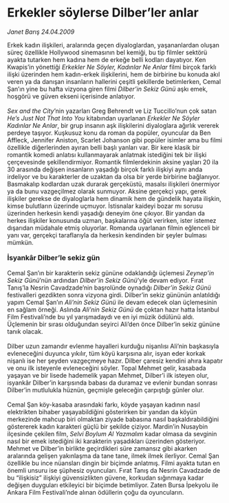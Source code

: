 # Erkekler söylerse Dilber’ler anlar

*Janet Barış 24.04.2009*

<div class="taraf_structure_2col_1zq">
<div class="margen_n">



 <p>Erkek kadın ilişkileri, aralarında geçen diyaloglardan, yaşananlardan oluşan süreç özellikle Hollywood sinemasının bel kemiği, bu tip filmler sektörü ayakta tutarken hem kadına hem de erkeğe belli kodları dayatıyor. Ken Kwapis’in yönettiği <i>Erkekler Ne Söyler, Kadınlar Ne Anlar</i> filmi birçok farklı ilişki üzerinden hem kadın-erkek ilişkilerini, hem de birbirine bu konuda akıl veren ya da danışan insanların hallerini çeşitli şekillerde betimlerken, Cemal Şan’ın yine bu hafta vizyona giren filmi <i>Dilber’in Sekiz Günü </i>aşkı emek, hoşgörü ve güven ekseni içerisinde anlatıyor.<i> <br/><br/>Sex and the City</i>’nin yazarları Greg Behrendt ve Liz Tuccillo’nun çok satan <i>He’s Just Not That Into You</i> kitabından uyarlanan <i>Erkekler Ne Söyler Kadınlar Ne Anlar</i>, bir grup insanın aşk ilişkilerini diyaloglara ağırlık vererek perdeye taşıyor. Kuşkusuz konu da roman da popüler, oyuncular da Ben Affleck, Jennifer Aniston, Scarlet Johanson gibi popüler isimler ama bu filmi özellikle diğerlerinden ayıran belli başlı yanları var. Bir kere klasik bir romantik komedi anlatısı kullanmayarak anlatmak istediğini tek bir ilişki çerçevesinde şekillendirmiyor. Romantik filmlerdekinin aksine yaşları 20 ila 30 arasında değişen insanların yaşadığı birçok farklı ilişkiyi aynı anda irdeliyor ve bu karakterler de uzaktan da olsa bir yerde birbirine bağlanıyor. Basmakalıp kodlardan uzak durarak gerçeküstü, masalsı ilişkileri önermiyor ya da bunu vazgeçilmez olarak sunmuyor. Aksine gerçekçi yapı, gerek ilişkiler gerekse de diyaloglarla hem dinamik hem de gündelik hayata ilişkin, kimse bulutların üzerinde uçmuyor. İstisnalar kaideyi bozar mı sorusu üzerinden herkesin kendi yaşadığı deneyim öne çıkıyor. Bir yandan da herkes ilişkiler konusunda uzman, başkalarına öğüt verirken, ister istemez dışarıdan müdahale etmiş oluyorlar. Romanda uyarlanan filmin eğlenceli bir yanı var, gerçekçi taraflarıyla da herkesin kendinden bir şeyler bulması mümkün. <b><br/><br/><font size="3">İsyankâr Dilber’le sekiz gün</font></b> <br/><br/>Cemal Şan’ın bir karakterin sekiz gününe odaklandığı üçlemesi <i>Zeynep’in Sekiz Günü</i>’nün ardından <i>Dilber’in Sekiz Günü</i>’yle devam ediyor. Fırat Tanış’la Nesrin Cavadzade’nin başrolünde oynadığı <i>Dilber’in Sekiz Günü</i> festivalleri gezdikten sonra vizyona girdi. Dilber’in sekiz gününün anlatıldığı yapım Cemal Şan’ın <i>Ali’nin Sekiz Günü</i> ile devam edecek olan üçlemesinin en sağlam örneği. Aslında <i>Ali’nin Sekiz Günü</i> de çoktan hazır hatta İstanbul Film Festivali’nde bu yıl yarışmadaydı ve en iyi müzik ödülünü aldı. Üçlemenin bir sırası olduğundan seyirci Ali’den önce Dilber’in sekiz gününe tanık olacak. <br/><br/>Dilber uzun zamandır evlenme hayalleri kurduğu nişanlısı Ali’nin başkasıyla evleneceğini duyunca yıkılır, tüm köyü karşısına alır, isyan eder korkak nişanlı ise her şeyden vazgeçmeye hazır. Dilber çaresiz kendini ahıra kapatır ve onu ilk isteyenle evleneceğini söyler. Topal Mehmet gelir, kasabada yaşayan ve bir lisede hademelik yapan Mehmet, Dilber’i ilk isteyen olur, isyankâr Dilber’in karşısında babası da duramaz ve evlenir bundan sonrası Dilber’in mutlulukla hüznün, geçmişle geleceğin çarpıştığı günler olur. <br/><br/>Cemal Şan köy-kasaba arasındaki farkı, köyde yaşayan kadının nasıl elektrikten bihaber yaşayabildiğini gösterirken bir yandan da köyün merkezinde mahcup biri olmaktan ziyade babasına nasıl başkaldırabildiğini göstererek kadın karakteri güçlü bir şekilde çiziyor. Mardin’in Nusaybin ilçesinde çekilen film, <i>Selvi Boylum Al Yazmalım</i> kadar olmasa da sevginin nasıl bir emek istediğini iki karakterin yaşadıkları üzerinden gösteriyor. Mehmet ve Dilber’in birlikte geçirdikleri süre zamansız gibi akarken aralarında gelişen yakınlaşma da tane tane, ilmek ilmek ilerliyor. Cemal Şan özellikle bu ince nüansları dingin bir biçimde anlatmış. Filmi ayakta tutan en önemli unsuru ise şüphesiz oyuncuları. Fırat Tanış da Nesrin Cavadzade de bu “ilişkisiz” ilişkiyi güvensizlikten güvene, korkudan sığınmaya kadar değişen duyguları etkileyici bir biçimde betimliyor. Zaten Bursa İpekyolu ile Ankara Film Festivali’nde alınan ödüllerin çoğu da oyuncuların.</p>
<br/>
<br/>
<br/>



<br/>


<div id="taraf_not">
</div>

</div>


</div>
